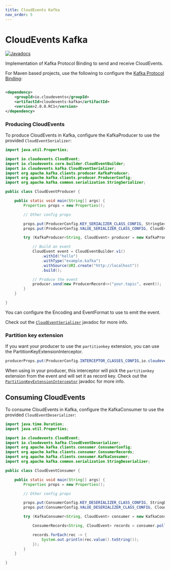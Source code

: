 ```yaml
---
title: CloudEvents Kafka
nav_order: 5
---
```


# CloudEvents Kafka

[![Javadocs](http://www.javadoc.io/badge/io.cloudevents/cloudevents-kafka.svg?color=green)](http://www.javadoc.io/doc/io.cloudevents/cloudevents-kafka)

Implementation of Kafka Protocol Binding to send and receive CloudEvents.

For Maven based projects, use the following to configure
the [Kafka Protocol Binding](https://github.com/cloudevents/spec/blob/master/kafka-protocol-binding.md):

```xml

<dependency>
    <groupId>io.cloudevents</groupId>
    <artifactId>cloudevents-kafka</artifactId>
    <version>2.0.0.RC1</version>
</dependency>
```

### Producing CloudEvents

To produce CloudEvents in Kafka, configure the KafkaProducer to use the provided `CloudEventSerializer`:

```java
import java.util.Properties;

import io.cloudevents.CloudEvent;
import io.cloudevents.core.builder.CloudEventBuilder;
import io.cloudevents.kafka.CloudEventSerializer;
import org.apache.kafka.clients.producer.KafkaProducer;
import org.apache.kafka.clients.producer.ProducerConfig;
import org.apache.kafka.common.serialization.StringSerializer;

public class CloudEventProducer {

    public static void main(String[] args) {
        Properties props = new Properties();

        // Other config props

        props.put(ProducerConfig.KEY_SERIALIZER_CLASS_CONFIG, StringSerializer.class);
        props.put(ProducerConfig.VALUE_SERIALIZER_CLASS_CONFIG, CloudEventSerializer.class);

        try (KafkaProducer<String, CloudEvent> producer = new KafkaProducer<>(props)) {

            // Build an event
            CloudEvent event = CloudEventBuilder.v1()
                .withId("hello")
                .withType("example.kafka")
                .withSource(URI.create("http://localhost"))
                .build();

            // Produce the event
            producer.send(new ProducerRecord<>("your.topic", event));
        }
    }

}
```

You can configure the Encoding and EventFormat to use to emit the event.

Check out
the [`CloudEventSerializer`](https://github.com/cloudevents/sdk-java/tree/master/kafka/src/main/java/io/cloudevents/kafka/CloudEventSerializer.java)
javadoc for more info.

### Partition key extension

If you want your producer to use the `partitionkey` extension, you can use the PartitionKeyExtensionInterceptor.

```java
producerProps.put(ProducerConfig.INTERCEPTOR_CLASSES_CONFIG,io.cloudevents.kafka.PartitionKeyExtensionInterceptor.class);
```

When using in your producer, this interceptor will pick the `partitionkey` extension from the event and will set it as
record key. Check out
the [`PartitionKeyExtensionInterceptor`](https://github.com/cloudevents/sdk-java/tree/master/kafka/src/main/java/io/cloudevents/kafka/PartitionKeyExtensionInterceptor.java)
javadoc for more info.

## Consuming CloudEvents

To consume CloudEvents in Kafka, configure the KafkaConsumer to use the provided `CloudEventDeserializer`:

```java
import java.time.Duration;
import java.util.Properties;

import io.cloudevents.CloudEvent;
import io.cloudevents.kafka.CloudEventDeserializer;
import org.apache.kafka.clients.consumer.ConsumerConfig;
import org.apache.kafka.clients.consumer.ConsumerRecords;
import org.apache.kafka.clients.consumer.KafkaConsumer;
import org.apache.kafka.common.serialization.StringDeserializer;

public class CloudEventConsumer {

    public static void main(String[] args) {
        Properties props = new Properties();

        // Other config props

        props.put(ConsumerConfig.KEY_DESERIALIZER_CLASS_CONFIG, StringDeserializer.class);
        props.put(ConsumerConfig.VALUE_DESERIALIZER_CLASS_CONFIG, CloudEventDeserializer.class);

        try (KafkaConsumer<String, CloudEvent> consumer = new KafkaConsumer<>(props)) {

            ConsumerRecords<String, CloudEvent> records = consumer.poll(Duration.ofSeconds(10));

            records.forEach(rec -> {
                System.out.println(rec.value().toString());
            });
        }
    }

}
```
